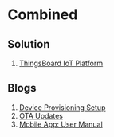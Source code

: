 # Combined

## Solution

1. [ThingsBoard IoT Platform](https://buildstorm.com/solutions/esp32-thingsboard-iot-platform/)

## Blogs
1. [Device Provisioning Setup](https://buildstorm.com/blog/thingsboard-iot-device-provisioning-setup/)
2. [OTA Updates](https://buildstorm.com/blog/thingsboard-ota-updates/)
3. [Mobile App: User Manual](https://buildstorm.com/blog/thingsboard-mobile-app-user-manual/)

